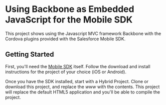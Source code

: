 <h1>Using Backbone as Embedded JavaScript for the Mobile SDK</h1>
This project shows using the Javascript MVC framework Backbone with the Cordova plugins 
provided with the Salesforce Mobile SDK.

<h2>Getting Started</h2>
First, you'll need the <a href="http://wiki.developerforce.com/page/Mobile_SDK">Mobile SDK</a> itself.  Follow the download and install instructions for the project of your choice (iOS or Android).

Once you have the SDK installed, start with a Hybrid Project.  Clone or download this project, and replace the *www* with the contents.  This project will replace the default HTML5 application and you'll be able to compile the project.

  